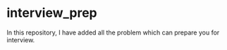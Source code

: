 # interview_prep
In this repository, I have added all the problem which can prepare you for interview.
